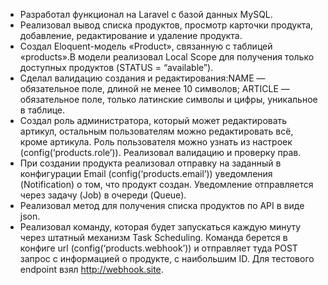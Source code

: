 - Разработал функционал на Laravel c базой данных MySQL.
- Реализовал вывод списка продуктов, просмотр карточки продукта, добавление,  редактирование и удаление продукта.
- Создал Eloquent-модель «Product», связанную с таблицей «products».В модели реализовал Local Scope для получения только доступных продуктов (STATUS = “available”).
- Сделал валидацию создания и редактирования:NAME — обязательное поле, длиной не менее 10 символов; ARTICLE — обязательное поле, только латинские символы и цифры, уникальное в таблице.
- Создал роль администратора, который может редактировать артикул, остальным пользователям можно редактировать всё, кроме артикула. Роль пользователя можно узнать из настроек (config(‘products.role’)). Реализовал валидацию и проверку прав.
- При создании продукта реализовал отправку на заданный в конфигурации Email (config(‘products.email’)) уведомления (Notification) о том, что продукт создан. Уведомление отправляется через задачу (Job) в очереди (Queue).
- Реализовал метод для получения списка продуктов по API в виде json.
- Реализовал команду, которая будет запускаться каждую минуту через штатный механизм Task Scheduling. Команда берется в конфиге url (config(‘products.webhook’)) и отправляет туда POST запрос с информацией о продукте, с наибольшим ID. Для тестового endpoint взял http://webhook.site.
